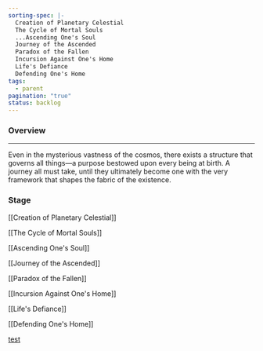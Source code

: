 ```yaml
---
sorting-spec: |-
  Creation of Planetary Celestial  
  The Cycle of Mortal Souls
  ...Ascending One's Soul
  Journey of the Ascended  
  Paradox of the Fallen
  Incursion Against One's Home
  Life's Defiance  
  Defending One's Home
tags:
  - parent
pagination: "true"
status: backlog
---
```

### Overview  
---  
Even in the mysterious vastness of the cosmos, there exists a structure that governs all things—a purpose bestowed upon every being at birth. A journey all must take, until they ultimately become one with the very framework that shapes the fabric of the existence.

### Stage


[[Creation of Planetary Celestial]]


[[The Cycle of Mortal Souls]]

[[Ascending One's Soul]]

[[Journey of the Ascended]]

[[Paradox of the Fallen]]

[[Incursion Against One's Home]]

[[Life's Defiance]]

[[Defending One's Home]]

[test](obsidian://adv-uri?vault=world-building&filepath=World%2FCosmology%2FCreation%20of%20Planetary%20Celestial.md)